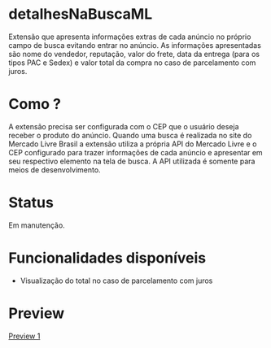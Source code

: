 # detalhesNaBuscaML
Extensão que apresenta informações extras de cada anúncio no próprio campo de busca evitando entrar no anúncio. As informações apresentadas são nome do vendedor, reputação, valor do frete, data da entrega (para os tipos PAC e Sedex) e valor total da compra no caso de parcelamento com juros.

# Como ?
A extensão precisa ser configurada com o CEP que o usuário deseja receber o produto do anúncio. Quando uma busca é realizada no site do Mercado Livre Brasil a extensão utiliza a própria API do Mercado Livre e o CEP configurado para trazer informações de cada anúncio e apresentar em seu respectivo elemento na tela de busca. A API utilizada é somente para meios de desenvolvimento.

# Status
Em manutenção.

# Funcionalidades disponíveis
* Visualização do total no caso de parcelamento com juros 

# Preview
[Preview 1](docs/preview_01.md)
